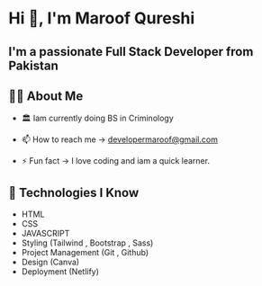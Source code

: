 # Hi 👋, I'm Maroof Qureshi

## I'm a passionate Full Stack Developer from Pakistan

## 🙋‍♂️ About Me

- 🏛️ Iam currently doing BS in Criminology

- 📫 How to reach me -> developermaroof@gmail.com

- ⚡️ Fun fact -> I love coding and iam a quick learner.

## 🤖 Technologies I Know

- HTML
- CSS
- JAVASCRIPT
- Styling (Tailwind , Bootstrap , Sass)
- Project Management (Git , Github)
- Design (Canva)
- Deployment (Netlify)
